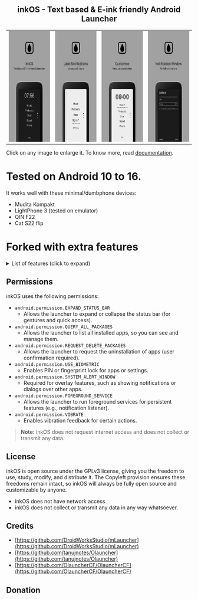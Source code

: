 <div style="text-align: center;">
	<h2>inkOS - Text based & E-ink friendly Android Launcher </h2>
    <table>
        <tr>
            <td><img src='fastlane/metadata/android/en-US/images/phoneScreenshots/0.png' height='300' alt=""></td>
            <td><img src='fastlane/metadata/android/en-US/images/phoneScreenshots/1.png' height='300' alt=""></td>
            <td><img src='fastlane/metadata/android/en-US/images/phoneScreenshots/2.png' height='300' alt=""></td>
            <td><img src='fastlane/metadata/android/en-US/images/phoneScreenshots/3.png' height='300' alt=""></td>
        </tr>
    </table>

</div>

Click on any image to enlarge it. To know more, read [documentation](DOCUMENTATION.md).

# Tested on Android 10 to 16.

It works well with these minimal/dumbphone devices:

- Mudita Kompakt
- LightPhone 3 (tested on emulator)
- QIN F22
- Cat S22 flip

# Forked with extra features

<details><summary>List of features (click to expand)</summary>

- No ads, trackers, or unnecessary permissions (no internet permission).
- Reorder apps on the home screen by drag & drop.
- Rename, hide, lock, or uninstall apps from the app drawer.
- Customize font size and style for:
    - Home screen apps
    - Clock
    - Battery widget
    - Notifications
    - Settings
- Set a universal font or individually customize each text section.
- Fine-tune padding (spacing) between home screen apps.
- Set how many apps appear on the home screen and how many pages exist.
- Page indicators (dots) show your current page on the right side.
- Optionally show clock and battery widgets on the home screen.
- Gesture support:
    - Swiping left/right
    - Clicking the clock
    - Double-tap
    - Volume key page navigation
    - (Actions: open app, open notifications, restart launcher, disable gesture, more)
- Full notification control:
    - Show message previews under app names
    - Show media playing info (title, music note icon)
    - Use app allowlist for chat/media apps
    - Optional full-screen notification reader window
- E-ink mode auto-refresh to clean up ghosting (for e-ink devices).
- Theme mode (light/dark), with color options for AMOLED (not recommended for e-ink).
- Show or hide the status bar (carrier, clock, battery, etc.).
- Lock settings or individual apps with PIN/fingerprint.
- Long-press apps for quick access to system info or force-stop.
- Backup and restore your setup across devices (excludes custom fonts).
- Clean “Reset All” option to return to default.

</details>

## Permissions

inkOS uses the following permissions:

- `android.permission.EXPAND_STATUS_BAR`
    - Allows the launcher to expand or collapse the status bar (for gestures and quick access).
- `android.permission.QUERY_ALL_PACKAGES`
    - Allows the launcher to list all installed apps, so you can see and manage them.
- `android.permission.REQUEST_DELETE_PACKAGES`
    - Allows the launcher to request the uninstallation of apps (user confirmation required).
- `android.permission.USE_BIOMETRIC`
    - Enables PIN or fingerprint lock for apps or settings.
- `android.permission.SYSTEM_ALERT_WINDOW`
    - Required for overlay features, such as showing notifications or dialogs over other apps.
- `android.permission.FOREGROUND_SERVICE`
    - Allows the launcher to run foreground services for persistent features (e.g., notification
      listener).
- `android.permission.VIBRATE`
    - Enables vibration feedback for certain actions.

> **Note:** inkOS does not request internet access and does not collect or transmit any data.

## License

inkOS is open source under the GPLv3 license, giving you the freedom to use, study, modify, and
distribute it. The Copyleft provision ensures these freedoms remain intact, so inkOS will always be
fully open source and customizable by anyone.

- inkOS does not have network access.
- inkOS does not collect or transmit any data in any way whatsoever.

## Credits

- [https://github.com/DroidWorksStudio/mLauncher](https://github.com/DroidWorksStudio/mLauncher)
- [https://github.com/tanujnotes/Olauncher](https://github.com/tanujnotes/Olauncher)
- [https://github.com/OlauncherCF/OlauncherCF](https://github.com/OlauncherCF/OlauncherCF)

## Donation